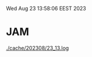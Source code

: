 Wed Aug 23 13:58:06 EEST 2023
# JAM
<a href='./cache/202308/23_13.log'>./cache/202308/23_13.log</a>
